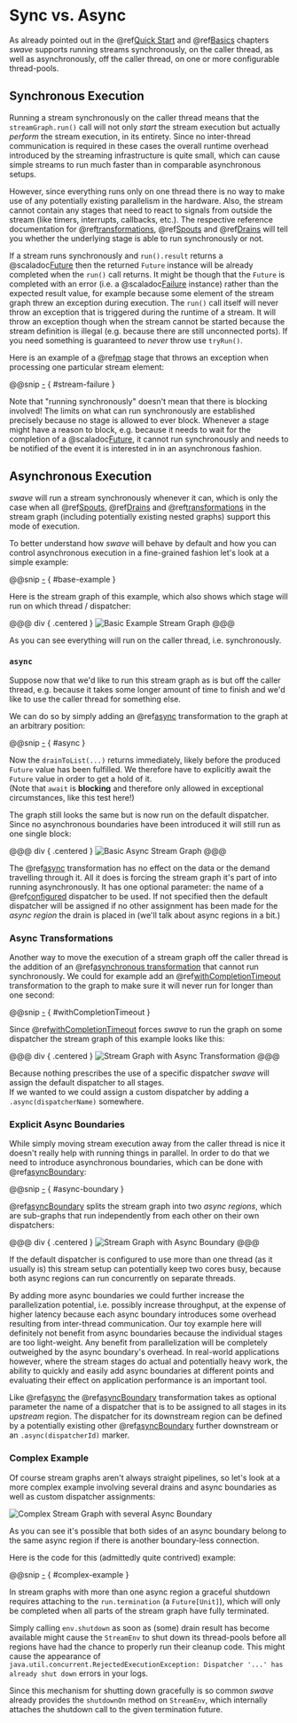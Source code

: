 Sync vs. Async
==============

As already pointed out in the @ref[Quick Start] and @ref[Basics] chapters *swave* supports running streams
synchronously, on the caller thread, as well as asynchronously, off the caller thread, on one or more configurable
thread-pools.


Synchronous Execution
---------------------

Running a stream synchronously on the caller thread means that the `streamGraph.run()` call will not only *start* the
stream execution but actually *perform* the stream execution, in its entirety. Since no inter-thread communication is
required in these cases the overall runtime overhead introduced by the streaming infrastructure is quite small, which
can cause simple streams to run much faster than in comparable asynchronous setups.

However, since everything runs only on one thread there is no way to make use of any potentially existing parallelism in
the hardware. Also, the stream cannot contain any stages that need to react to signals from outside the stream (like
timers, interrupts, callbacks, etc.). The respective reference documentation for @ref[transformations], @ref[Spouts] and
@ref[Drains] will tell you whether the underlying stage is able to run synchronously or not.

If a stream runs synchronously and `run().result` returns a @scaladoc[Future] then the returned `Future` instance will
be already completed when the `run()` call returns. It might be though that the `Future` is completed with an error
(i.e. a @scaladoc[Failure] instance) rather than the expected result value, for example because some element of the
stream graph threw an exception during execution. The `run()` call itself will never throw an exception that is
triggered during the runtime of a stream. It will throw an exception though when the stream cannot be started because
the stream definition is illegal (e.g. because there are still unconnected ports).
If you need something is guaranteed to *never* throw use `tryRun()`. 

Here is an example of a @ref[map] stage that throws an exception when processing one particular stream element:

@@snip [-]($test$/SyncVsAsyncSpec.scala) { #stream-failure }

Note that "running synchronously" doesn't mean that there is blocking involved! The limits on what can run synchronously
are established precisely because no stage is allowed to ever block. Whenever a stage might have a reason to block, e.g.
because it needs to wait for the completion of a @scaladoc[Future], it cannot run synchronously and needs to be
notified of the event it is interested in in an asynchronous fashion.


Asynchronous Execution
----------------------  
    
*swave* will run a stream synchronously whenever it can, which is only the case when all @ref[Spouts], @ref[Drains] and
@ref[transformations] in the stream graph (including potentially existing nested graphs) support this mode of execution.

To better understand how *swave* will behave by default and how you can control asynchronous execution in a fine-grained
fashion let's look at a simple example:
 
@@snip [-]($test$/SyncVsAsyncSpec.scala) { #base-example } 
 
Here is the stream graph of this example, which also shows which stage will run on which thread / dispatcher:
 
@@@ div { .centered }
![Basic Example Stream Graph](.../async-graph0.svg)
@@@ 
 
As you can see everything will run on the caller thread, i.e. synchronously.


### `async`

Suppose now that we'd like to run this stream graph as is but off the caller thread, e.g. because it takes some longer
amount of time to finish and we'd like to use the caller thread for something else.

We can do so by simply adding an @ref[async] transformation to the graph at an arbitrary position:
 
@@snip [-]($test$/SyncVsAsyncSpec.scala) { #async } 

Now the `drainToList(...)` returns immediately, likely before the produced `Future` value has been fulfilled.
We therefore have to explicitly await the `Future` value in order to get a hold of it. <br/>
(Note that `await` is **blocking** and therefore only allowed in exceptional circumstances, like this test here!)

The graph still looks the same but is now run on the default dispatcher. Since no asynchronous boundaries have been
introduced it will still run as one single block:

@@@ div { .centered }
![Basic Async Stream Graph](.../async-graph1.svg)
@@@

The @ref[async] transformation has no effect on the data or the demand travelling through it. All it does is forcing
the stream graph it's part of into running asynchronously. It has one optional parameter: the name of a @ref[configured]
dispatcher to be used. If not specified then the default dispatcher will be assigned if no other assignment has been
made for the *async region* the drain is placed in (we'll talk about async regions in a bit.)


### Async Transformations

Another way to move the execution of a stream graph off the caller thread is the addition of an
@ref[asynchronous transformation] that cannot run synchronously. We could for example add an @ref[withCompletionTimeout]
transformation to the graph to make sure it will never run for longer than one second:
 
@@snip [-]($test$/SyncVsAsyncSpec.scala) { #withCompletionTimeout } 

Since @ref[withCompletionTimeout] forces *swave* to run the graph on some dispatcher the stream graph of this example
looks like this:

@@@ div { .centered }
![Stream Graph with Async Transformation](.../async-graph2.svg)
@@@

Because nothing prescribes the use of a specific dispatcher *swave* will assign the default dispatcher to all stages.<br/>
If we wanted to we could assign a custom dispatcher by adding a `.async(dispatcherName)` somewhere. 
 

### Explicit Async Boundaries

While simply moving stream execution away from the caller thread is nice it doesn't really help with running things in
parallel. In order to do that we need to introduce asynchronous boundaries, which can be done with @ref[asyncBoundary]:

@@snip [-]($test$/SyncVsAsyncSpec.scala) { #async-boundary }

@ref[asyncBoundary] splits the stream graph into two *async regions*, which are sub-graphs that run independently from
each other on their own dispatchers:
 
@@@ div { .centered }
![Stream Graph with Async Boundary](.../async-graph3.svg)
@@@ 

If the default dispatcher is configured to use more than one thread (as it usually is) this stream setup can potentially
keep two cores busy, because both async regions can run concurrently on separate threads.
 
By adding more async boundaries we could further increase the parallelization potential, i.e. possibly increase
throughput, at the expense of higher latency because each async boundary introduces some overhead resulting from
inter-thread communication. Our toy example here will definitely not benefit from async boundaries because the
individual stages are too light-weight. Any benefit from parallelization will be completely outweighed by the async
boundary's overhead. In real-world applications however, where the stream stages do actual and potentially heavy work,
the ability to quickly and easily add async boundaries at different points and evaluating their effect on application
performance is an important tool. 

Like @ref[async] the @ref[asyncBoundary] transformation takes as optional parameter the name of a dispatcher that is to
be assigned to all stages in its *upstream* region. The dispatcher for its downstream region can be defined by a
potentially existing other @ref[asyncBoundary] further downstream or an `.async(dispatcherId)` marker. 


### Complex Example

Of course stream graphs aren't always straight pipelines, so let's look at a more complex example involving several
drains and async boundaries as well as custom dispatcher assignments:

![Complex Stream Graph with several Async Boundary](.../async-graph4.svg)

As you can see it's possible that both sides of an async boundary belong to the same async region if there is another
boundary-less connection.

Here is the code for this (admittedly quite contrived) example:
 
@@snip [-]($test$/SyncVsAsyncSpec.scala) { #complex-example }

In stream graphs with more than one async region a graceful shutdown requires attaching to the `run.termination`
(a `Future[Unit]`), which will only be completed when all parts of the stream graph have fully terminated.

Simply calling `env.shutdown` as soon as (some) drain result has become available might cause the `StreamEnv` to shut
down its thread-pools before all regions have had the chance to properly run their cleanup code. This might cause
the appearance of `java.util.concurrent.RejectedExecutionException: Dispatcher '...' has already shut down` errors
in your logs.

Since this mechanism for shutting down gracefully is so common *swave* already provides the `shutdownOn` method on
`StreamEnv`, which internally attaches the shutdown call to the given termination future. 


  [Quick Start]: ../quick-start.md#running-a-stream
  [Basics]: ../basics.md#execution-model
  [transformations]: ../transformations/reference/index.md                                      
  [Spouts]: ../spouts.md                                      
  [Drains]: ../drains.md
  [Drain]: ../drains.md
  [Future]: scala.concurrent.Future
  [Failure]: scala.util.Failure
  [map]: ../transformations/reference/map.md
  [async]: ../transformations/reference/async.md
  [asyncBoundary]: ../transformations/reference/asyncBoundary.md
  [withCompletionTimeout]: ../transformations/reference/withCompletionTimeout.md
  [asynchronous transformation]: ../transformations/simple.md#asynchronous-simple-transformations
  [configured]: configuration.md